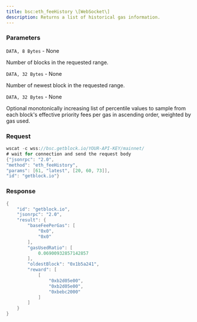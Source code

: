 ```yaml
---
title: bsc:eth_feeHistory \[WebSocket\]
description: Returns a list of historical gas information.
---
```


### Parameters


`DATA, 8 Bytes` - None

Number of blocks in the requested range.

`DATA, 32 Bytes` - None

Number of newest block in the requested range.

`DATA, 32 Bytes` - None

Optional monotonically increasing list of percentile values to sample
from each block's effective priority fees per gas in ascending order,
weighted by gas used.

### Request

``` java
wscat -c wss://bsc.getblock.io/YOUR-API-KEY/mainnet/ 
# wait for connection and send the request body 
{"jsonrpc": "2.0",
"method": "eth_feeHistory",
"params": [61, "latest", [20, 60, 73]],
"id": "getblock.io"}
```

###  Response

``` java
{
    "id": "getblock.io",
    "jsonrpc": "2.0",
    "result": {
        "baseFeePerGas": [
            "0x0",
            "0x0"
        ],
        "gasUsedRatio": [
            0.06900932857142857
        ],
        "oldestBlock": "0x1b5a241",
        "reward": [
            [
                "0xb2d05e00",
                "0xb2d05e00",
                "0xbebc2000"
            ]
        ]
    }
}
```


